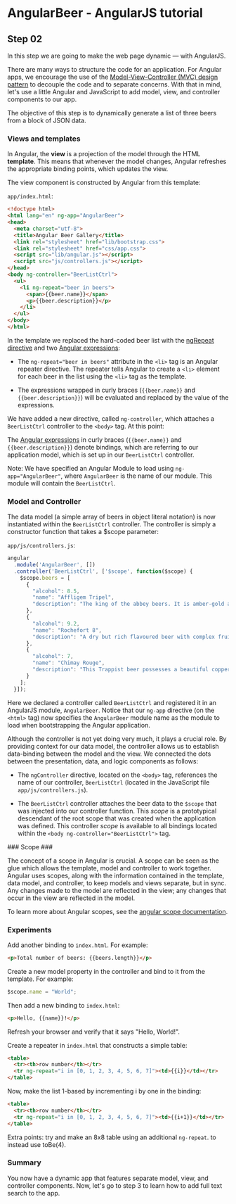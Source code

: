 # AngularBeer - AngularJS tutorial #

## Step 02 ##

In this step we are going to make the web page dynamic — with AngularJS.

There are many ways to structure the code for an application. For Angular apps, we encourage the use of the [Model-View-Controller (MVC) design pattern](http://en.wikipedia.org/wiki/Model%E2%80%93View%E2%80%93Controller) to decouple the code and to separate concerns. With that in mind, let's use a little Angular and JavaScript to add model, view, and controller components to our app.

The objective of this step is to dynamically generate a list of three beers from a block of JSON data.

### Views and templates ###

In Angular, the **view** is a projection of the model through the HTML **template**. This means that whenever the model changes, Angular refreshes the appropriate binding points, which updates the view.

The view component is constructed by Angular from this template:

`app/index.html`:

```html
<!doctype html>
<html lang="en" ng-app="AngularBeer">
<head>
  <meta charset="utf-8">
  <title>Angular Beer Gallery</title>
  <link rel="stylesheet" href="lib/bootstrap.css">
  <link rel="stylesheet" href="css/app.css">
  <script src="lib/angular.js"></script>
  <script src="js/controllers.js"></script>
</head>
<body ng-controller="BeerListCtrl">
  <ul>
    <li ng-repeat="beer in beers">
      <span>{{beer.name}}</span>
      <p>{{beer.description}}</p>
    </li>
  </ul>
</body>
</html>
```

In the template we replaced the hard-coded beer list with the [ngRepeat directive](https://docs.angularjs.org/api/ng/directive/ngRepeat) 
and two [Angular expressions](https://docs.angularjs.org/guide/expression):   

* The `ng-repeat="beer in beers"` attribute in the `<li>` tag is an Angular repeater directive. 
  The repeater tells Angular to create a `<li>` element for each beer in the list using the `<li>` tag as the template.

* The expressions wrapped in curly braces (`{{beer.name}}` and `{{beer.description}}`) will be evaluated and replaced by 
  the value of the expressions.

We have added a new directive, called `ng-controller`, which attaches a `BeerListCtrl` controller to the `<body>` tag. At this point:

The [Angular expressions](https://docs.angularjs.org/guide/expression) in curly braces (`{{beer.name}}` and `{{beer.description}}`) denote bindings, which are referring to our application model, which is set up in our `BeerListCtrl` controller.

Note: We have specified an Angular Module to load using `ng-app="AngularBeer"`, where `AngularBeer` is the name of our module. This module will contain the `BeerListCtrl`.   


### Model and Controller ##

The data model (a simple array of beers in object literal notation) is now instantiated within the `BeerListCtrl` controller. The controller is simply a constructor function that takes a $scope parameter:

`app/js/controllers.js`:

```javascript
angular
  .module('AngularBeer', [])
  .controller('BeerListCtrl', ['$scope', function($scope) {
    $scope.beers = [
      {
        "alcohol": 8.5,
        "name": "Affligem Tripel",
        "description": "The king of the abbey beers. It is amber-gold and pours with a deep head and original aroma, delivering a complex, full bodied flavour. Pure enjoyment! Secondary fermentation in the bottle."
      },
      {
        "alcohol": 9.2,
        "name": "Rochefort 8",
        "description": "A dry but rich flavoured beer with complex fruity and spicy flavours."
      },
      {
        "alcohol": 7,
        "name": "Chimay Rouge",
        "description": "This Trappist beer possesses a beautiful coppery colour that makes it particularly attractive. Topped with a creamy head, it gives off a slight fruity apricot smell from the fermentation. The aroma felt in the mouth is a balance confirming the fruit nuances revealed to the sense of smell. This traditional Belgian beer is best savoured at cellar temperature "
      }
    ];
  }]);
```

Here we declared a controller called `BeerListCtrl` and registered it in an AngularJS module, `AngularBeer`. Notice that our `ng-app` directive (on the `<html>` tag) now specifies the `AngularBeer` module name as the module to load when bootstrapping the Angular application.

Although the controller is not yet doing very much, it plays a crucial role. By providing context for our data model, the controller allows us to establish data-binding between the model and the view. We connected the dots between the presentation, data, and logic components as follows:

* The `ngController` directive, located on the `<body>` tag, references the name of our controller, `BeerListCtrl` (located in the JavaScript file `app/js/controllers.js`).

* The `BeerListCtrl` controller attaches the beer data to the `$scope` that was injected into our controller function. This *scope* is a prototypical descendant of the root scope that was created when the application was defined. This controller *scope* is available to all bindings located within the `<body ng-controller="BeerListCtrl">` tag.


### Scope ###

The concept of a scope in Angular is crucial. A scope can be seen as the glue which allows the template, model and controller to work together. Angular uses scopes, along with the information contained in the template, data model, and controller, to keep models and views separate, but in sync. Any changes made to the model are reflected in the view; any changes that occur in the view are reflected in the model.

To learn more about Angular scopes, see the [angular scope documentation](https://docs.angularjs.org/api/ng/type/$rootScope.Scope).


### Experiments ###

Add another binding to `index.html`. For example:

```html
<p>Total number of beers: {{beers.length}}</p>
```

Create a new model property in the controller and bind to it from the template. For example:

```javascript
$scope.name = "World";
```

Then add a new binding to `index.html`:

```html
<p>Hello, {{name}}!</p>
```

Refresh your browser and verify that it says "Hello, World!".

Create a repeater in `index.html` that constructs a simple table:

```html
<table>
  <tr><th>row number</th></tr>
  <tr ng-repeat="i in [0, 1, 2, 3, 4, 5, 6, 7]"><td>{{i}}</td></tr>
</table>
```

Now, make the list 1-based by incrementing i by one in the binding:

```html
<table>
  <tr><th>row number</th></tr>
  <tr ng-repeat="i in [0, 1, 2, 3, 4, 5, 6, 7]"><td>{{i+1}}</td></tr>
</table>
```

Extra points: try and make an 8x8 table using an additional `ng-repeat`.
to instead use toBe(4).

### Summary ###

You now have a dynamic app that features separate model, view, and controller components. 
Now, let's go to step 3 to learn how to add full text search to the app.